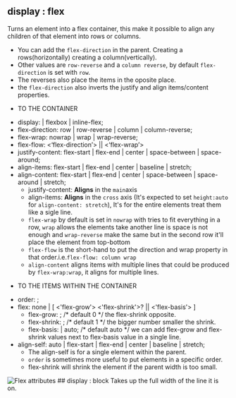 ## display : flex
Turns an element into a flex container, this make it possible to align any children of that element into rows or columns.
- You can add the `flex-direction` in the parent. Creating a rows(horizontally) creating a column(vertically).
- Other values are `row-reverse` and a `column reverse`, by default `flex-direction` is set with `row`.
- The reverses also place the items in the oposite place.
- the `flex-direction` also inverts the justify and align items/content properties.
* TO  THE CONTAINER
- display: | flexbox | inline-flex;
- flex-direction: row | row-reverse | column | column-reverse;
- flex-wrap: nowrap | wrap | wrap-reverse;
- flex-flow: <‘flex-direction’> || <‘flex-wrap’>
- justify-content: flex-start | flex-end | center | space-between | space-around;
- align-items: flex-start | flex-end | center | baseline | stretch;
- align-content: flex-start | flex-end | center | space-between | space-around | stretch;
  - justify-content: **Aligns** in the `main`axis
  - align-items: **Aligns** in the `cross` axis (It's expected to set `height:auto` for `align-content: stretch`), It's for the entire elements treat them like a sigle line.
  - `flex-wrap` by default is set in `nowrap` with tries to fit everything in a row, `wrap` allows the elements take another line is space is not enough and `wrap-reverse` make the same but in the second row it'll place the element from top-bottom
  - `flex-flow` is the short-hand to put the direction and wrap property in that order.i.e.`flex-flow: column wrap`
  - `align-content` aligns items with multiple lines that could be produced by `flex-wrap:wrap`, it aligns for multiple lines.
* TO THE ITEMS WITHIN THE CONTAINER 
- order: <integer>;
- flex: none | [ <'flex-grow'> <'flex-shrink'>? || <'flex-basis'> ] 
  - flex-grow: <number>; /* default 0 */ the flex-shrink opposite.
  - flex-shrink: <number>; /* default 1 */ the bigger number smaller the shrink.
  - flex-basis: <length> | auto; /* default auto */ we can add flex-grow and flex-shrink values next to flex-basis value in a single line.
- align-self: auto | flex-start | flex-end | center | baseline | stretch; 
  - The  align-self is for a single element within the parent.
  - `order` is sometimes more useful to put elements in a specific order.
  - flex-shrink will shrink the element if the parent width is too small. 

<img src="https://www.freecodecamp.org/news/content/images/2019/10/image-32.png" alt="Flex attributes">
## display : block
Takes up the full width of the line it is on.
